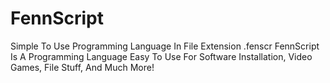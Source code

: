 # FennScript
Simple To Use Programming Language In File Extension .fenscr
FennScript Is A Programming Language Easy To Use For Software Installation, Video Games, File Stuff, And Much More!
